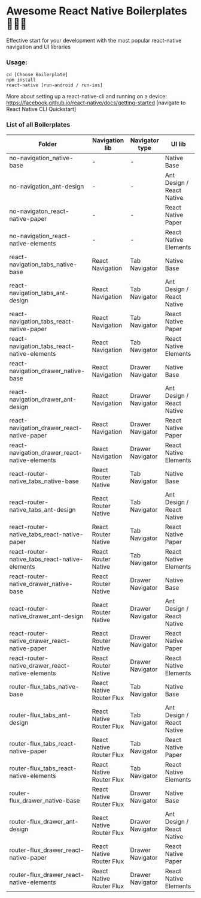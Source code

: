 # Awesome React Native Boilerplates 🍜🍜🍜
Effective start for your development with the most popular react-native navigation and UI libraries

### Usage: 
```
cd [Choose Boilerplate]
npm install
react-native [run-android / run-ios]

```
More about setting up a react-native-cli and running on a device:<br>https://facebook.github.io/react-native/docs/getting-started  [navigate to React Native CLI Quickstart]

### List of all Boilerplates

| Folder  | Navigation lib | Navigator type  | UI lib |
| ------------- | ------------- | ------------- | ------------- |
| no-navigation_native-base  | -  | -  | Native Base  |
| no-navigation_ant-design  | -  | -  | Ant Design / React Native  |
| no-navigaton_react-native-paper  | -  | -  | React Native Paper  |
| no-navigation_react-native-elements  | -  | -  | React Native Elements  |
| react-navigation_tabs_native-base  | React Navigation  | Tab Navigator  | Native Base  |
| react-navigation_tabs_ant-design  | React Navigation  | Tab Navigator  | Ant Design / React Native  |
| react-navigation_tabs_react-native-paper  | React Navigation  | Tab Navigator  | React Native Paper  |
| react-navigation_tabs_react-native-elements  | React Navigation  | Tab Navigator  | React Native Elements  |
| react-navigation_drawer_native-base  | React Navigation  | Drawer Navigator  | Native Base  |
| react-navigation_drawer_ant-design  | React Navigation  | Drawer Navigator  | Ant Design / React Native  |
| react-navigation_drawer_react-native-paper  | React Navigation  | Drawer Navigator  | React Native Paper  |
| react-navigation_drawer_react-native-elements  | React Navigation  | Drawer Navigator | React Native Elements  |
| react-router-native_tabs_native-base  | React Router Native  | Tab Navigator  | Native Base |
| react-router-native_tabs_ant-design  | React Router Native  | Tab Navigator  | Ant Design / React Native  |
| react-router-native_tabs_react-native-paper  | React Router Native  | Tab Navigator  | React Native Paper  |
| react-router-native_tabs_react-native-elements  | React Router Native  | Tab Navigator  | React Native Elements  |
| react-router-native_drawer_native-base  | React Router Native  | Drawer Navigator  | Native Base  |
| react-router-native_drawer_ant-design  | React Router Native  | Drawer Navigator  | Ant Design / React Native  |
| react-router-native_drawer_react-native-paper  | React Router Native  | Drawer Navigator  | React Native Paper  |
| react-router-native_drawer_react-native-elements  | React Router Native  | Drawer Navigator | React Native Elements  |
| router-flux_tabs_native-base  | React Native Router Flux  | Tab Navigator  | Native Base  |
| router-flux_tabs_ant-design  | React Native Router Flux  | Tab Navigator  | Ant Design / React Native  |
| router-flux_tabs_react-native-paper  | React Native Router Flux  | Tab Navigator  | React Native Paper |
| router-flux_tabs_react-native-elements  | React Native Router Flux  | Tab Navigator  | React Native Elements  |
| router-flux_drawer_native-base  | React Native Router Flux  | Drawer Navigator  | Native Base  |
| router-flux_drawer_ant-design  | React Native Router Flux  | Drawer Navigator  | Ant Design / React Native  |
| router-flux_drawer_react-native-paper  | React Native Router Flux  | Drawer Navigator  | React Native Paper |
| router-flux_drawer_react-native-elements  | React Native Router Flux  | Drawer Navigator  | React Native Elements |

